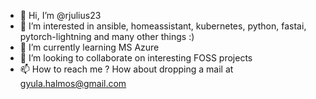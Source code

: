 - 👋 Hi, I’m @rjulius23
- 👀 I’m interested in ansible, homeassistant, kubernetes, python, fastai, pytorch-lightning and many other things :)
- 🌱 I’m currently learning MS Azure
- 💞️ I’m looking to collaborate on interesting FOSS projects
- 📫 How to reach me ? How about dropping a mail at gyula.halmos@gmail.com

<!---
rjulius23/rjulius23 is a ✨ special ✨ repository because its `README.md` (this file) appears on your GitHub profile.
You can click the Preview link to take a look at your changes.
--->
